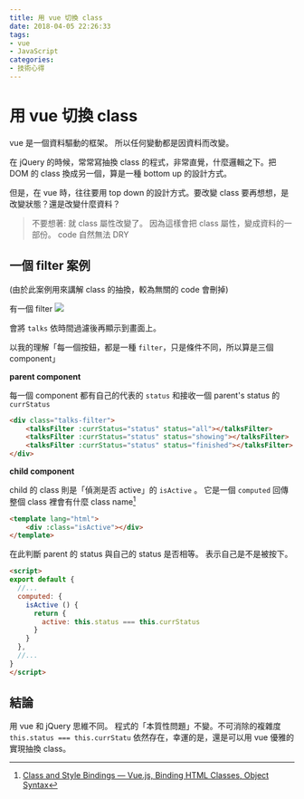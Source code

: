 ```yaml
---
title: 用 vue 切換 class
date: 2018-04-05 22:26:33
tags:
- vue
- JavaScript
categories:
- 技術心得
---
```


# 用 vue 切換 class

vue 是一個資料驅動的框架。
所以任何變動都是因資料而改變。

在 jQuery 的時候，常常寫抽換 class 的程式，非常直覺，什麼邏輯之下。把 DOM 的 class 換成另一個，算是一種 bottom up 的設計方式。

但是，在 vue 時，往往要用 top down 的設計方式。要改變 class 要再想想，是改變狀態？還是改變什麼資料？

> 不要想著: 就 class 屬性改變了。
> 因為這樣會把 class 屬性，變成資料的一部份。
> code 自然無法 DRY

## 一個 filter 案例

(由於此案例用來講解 class 的抽換，較為無關的 code 會刪掉)

有一個 filter
![](https://i.imgur.com/OoHfII7.png)

會將 `talks` 依時間過濾後再顯示到畫面上。

以我的理解「每一個按鈕，都是一種 `filter`，只是條件不同，所以算是三個 component」

**parent component**

每一個 component 都有自己的代表的 `status` 和接收一個 parent's status 的 `currStatus`

```html
<div class="talks-filter">
    <talksFilter :currStatus="status" status="all"></talksFilter>
    <talksFilter :currStatus="status" status="showing"></talksFilter>
    <talksFilter :currStatus="status" status="finished"></talksFilter>
</div>
```

**child component**

child 的 class 則是「偵測是否 active」的 `isActive` 。
它是一個 `computed` 回傳整個 class 裡會有什麼 class name[^toggle-class-by-computed]

```html
<template lang="html">
    <div :class="isActive"></div>
</template>
```

在此判斷 parent 的 status 與自己的 status 是否相等。
表示自己是不是被按下。

```html
<script>
export default {
  //...
  computed: {
    isActive () {
      return {
        active: this.status === this.currStatus
      }
    }
  },
  //...
}
</script>
```

## 結論

用 vue 和 jQuery 思維不同。
程式的「本質性問題」不變。不可消除的複雜度 `this.status === this.currStatu` 依然存在，幸運的是，還是可以用 vue 優雅的實現抽換 class。

[^toggle-class-by-computed]: [Class and Style Bindings — Vue.js, Binding HTML Classes, Object Syntax](https://vuejs.org/v2/guide/class-and-style.html#Object-Syntax)
